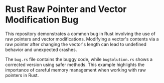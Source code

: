# Rust Raw Pointer and Vector Modification Bug
This repository demonstrates a common bug in Rust involving the use of raw pointers and vector modifications.  Modifying a vector's contents via a raw pointer after changing the vector's length can lead to undefined behavior and unexpected crashes.

The `bug.rs` file contains the buggy code, while `bugSolution.rs` shows a corrected version using safer methods. This example highlights the importance of careful memory management when working with raw pointers in Rust.